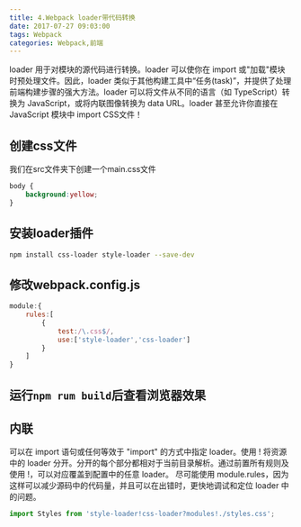 ```yaml
---
title: 4.Webpack loader带代码转换
date: 2017-07-27 09:03:00
tags: Webpack
categories: Webpack,前端
---
```


loader 用于对模块的源代码进行转换。loader 可以使你在 import 或"加载"模块时预处理文件。因此，loader 类似于其他构建工具中“任务(task)”，并提供了处理前端构建步骤的强大方法。loader 可以将文件从不同的语言（如 TypeScript）转换为 JavaScript，或将内联图像转换为 data URL。loader 甚至允许你直接在 JavaScript 模块中 import CSS文件！

## 创建css文件
我们在src文件夹下创建一个main.css文件

```css
body {
    background:yellow;
}
```
## 安装loader插件

```bash
npm install css-loader style-loader --save-dev
```
## 修改webpack.config.js

```js
module:{
    rules:[
        {
            test:/\.css$/,
            use:['style-loader','css-loader']
        }
    ]
}
```
## 运行`npm rum build`后查看浏览器效果

## 内联
可以在 import 语句或任何等效于 "import" 的方式中指定 loader。使用 ! 将资源中的 loader 分开。分开的每个部分都相对于当前目录解析。通过前置所有规则及使用 !，可以对应覆盖到配置中的任意 loader。
尽可能使用 module.rules，因为这样可以减少源码中的代码量，并且可以在出错时，更快地调试和定位 loader 中的问题。

```js
import Styles from 'style-loader!css-loader?modules!./styles.css';
```


